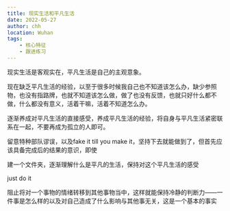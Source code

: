 ```yaml
---
title: 现实生活和平凡生活
date: 2022-05-27
author: chh
location: Wuhan
tags:
    - 核心特征
    - 跟进练习
---
```


现实生活是客观实在，平凡生活是自己的主观意象。

现在缺乏平凡生活的经验，以至于很多时候我自己也不知道该怎么办，缺少参照物，也没有指路牌，也就不知道该怎么做，做了也没有反馈，也就只好什么都不做，什么都没有意义，活着干嘛，活着不知道怎么办。

逐渐养成对平凡生活的直接感受，养成平凡生活的经验，将自身与平凡生活紧密联系在一起，不要再成为孤立的人即可。

留意特种部队谬误，以及fake it till you make it，坚持下去就能做到了，但首先应该具备完成后的结果的意识，即使

建一个文件夹，逐渐理解什么是平凡的生活，保持对这个平凡生活的感受

just do it

阻止将对一个事物的情绪转移到其他事物当中，这样就能保持冷静的判断力——一件事是怎么样的以及对自己造成了什么影响与其他事无关，这是一个基本的事实
